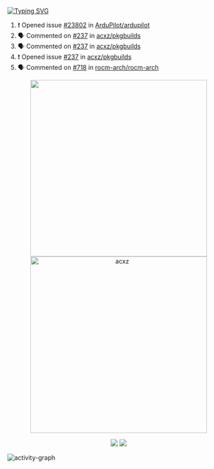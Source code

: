 [![Typing SVG](https://readme-typing-svg.herokuapp.com?size=16&color=AFFFA3&multiline=true&height=75&lines=contributing+to+robotics%2Fae%2Fml%2Fgpu;packaging+it+for+archlinux;ricer)](https://git.io/typing-svg)

<!--START_SECTION:activity-->
1. ❗️ Opened issue [#23802](https://github.com/ArduPilot/ardupilot/issues/23802) in [ArduPilot/ardupilot](https://github.com/ArduPilot/ardupilot)
2. 🗣 Commented on [#237](https://github.com/acxz/pkgbuilds/issues/237) in [acxz/pkgbuilds](https://github.com/acxz/pkgbuilds)
3. 🗣 Commented on [#237](https://github.com/acxz/pkgbuilds/issues/237) in [acxz/pkgbuilds](https://github.com/acxz/pkgbuilds)
4. ❗️ Opened issue [#237](https://github.com/acxz/pkgbuilds/issues/237) in [acxz/pkgbuilds](https://github.com/acxz/pkgbuilds)
5. 🗣 Commented on [#718](https://github.com/rocm-arch/rocm-arch/issues/718) in [rocm-arch/rocm-arch](https://github.com/rocm-arch/rocm-arch)
<!--END_SECTION:activity-->

<p align="center">
  <img width="400em" src=https://github-readme-stats.vercel.app/api?username=acxz&include_all_commits=true&show_icons=true />
  <img width="400em" src="https://github-readme-streak-stats.herokuapp.com/?user=acxz&" alt="acxz" />
</p>

<p align="center">
  <img src=https://github-readme-stats.vercel.app/api/top-langs/?username=acxz&layout=compact />
  <img src=https://github-profile-trophy.vercel.app/?username=acxz&row=2&column=4 />
</p>

![activity-graph](https://github-readme-activity-graph.cyclic.app/graph?username=acxz&theme=aqua)
